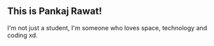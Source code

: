 ## This is Pankaj Rawat!

I'm not just a student, I'm someone who loves space, technology and coding xd. 




